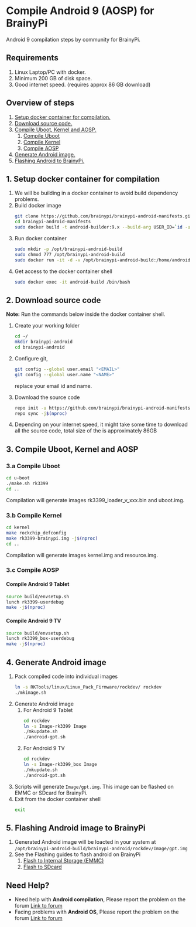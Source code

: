 # Compile Android 9 (AOSP) for BrainyPi

Android 9 compilation steps by community for BrainyPi. 

## Requirements 
1.  Linux Laptop/PC with docker.
2.  Minimum 200 GB of disk space. 
3.  Good internet speed. (requires approx 86 GB download) 

## Overview of steps

1.  [Setup docker container for compilation.](#1-setup-docker-container-for-compilation) 
2.  [Download source code.](#2-download-source-code)
3.  [Compile Uboot, Kernel and AOSP.](#3-compile-uboot-kernel-and-aosp)
    1.  [Compile Uboot](#3a-compile-uboot)
    1.  [Compile Kernel](#3b-compile-kernel) 
    1.  [Compile AOSP](#3c-compile-aosp)
4.  [Generate Android image.](#4-generate-android-image)
5.  [Flashing Android to BrainyPi.](#5-flashing-android-image-to-brainypi)

## 1. Setup docker container for compilation 

1.  We will be building in a docker container to avoid build dependency problems. 
1.  Build docker image
    ```sh
    git clone https://github.com/brainypi/brainypi-android-manifests.git  
    cd brainypi-android-manifests
    sudo docker build -t android-builder:9.x --build-arg USER_ID=`id -u` --build-arg GROUP_ID=`id -g` .
    ```
1.  Run docker container 
    ```sh
    sudo mkdir -p /opt/brainypi-android-build
    sudo chmod 777 /opt/brainypi-android-build
    sudo docker run -it -d -v /opt/brainypi-android-build:/home/android-builder --name android-build android-builder:9.x /bin/bash
    ```
1.  Get access to the docker container shell
    ```sh 
    sudo docker exec -it android-build /bin/bash 
    ```
    
## 2. Download source code

**Note:** Run the commands below inside the docker container shell. 

1.  Create your working folder 
    ```sh
    cd ~/
    mkdir brainypi-android
    cd brainypi-android 
    ```
    
1.  Configure git, 
    ```sh
    git config --global user.email "<EMAIL>"
    git config --global user.name "<NAME>"
    ```
    replace your email id and name.
    
1.  Download the source code 
    ```sh
    repo init -u https://github.com/brainypi/brainypi-android-manifests.git -b android-9.0 -m brainypi-android-9.0-release.xml
    repo sync -j$(nproc)
    ```
1.  Depending on your internet speed, it might take some time to download all the source code, total size of the is approximately 86GB
    
## 3. Compile Uboot, Kernel and AOSP

### 3.a Compile Uboot 

```sh
cd u-boot
./make.sh rk3399
cd ..
```

Compilation will generate images rk3399_loader_v_xxx.bin and uboot.img. 

### 3.b Compile Kernel

```sh
cd kernel
make rockchip_defconfig
make rk3399-brainypi.img -j$(nproc)
cd ..
```

Compilation will generate images kernel.img and resource.img.

### 3.c Compile AOSP 

#### Compile Android 9 Tablet

```sh
source build/envsetup.sh
lunch rk3399-userdebug
make -j$(nproc)
```

#### Compile Android 9 TV

```sh
source build/envsetup.sh
lunch rk3399_box-userdebug
make -j$(nproc)
```

## 4. Generate Android image

1.  Pack compiled code into individual images
    ```sh
    ln -s RKTools/linux/Linux_Pack_Firmware/rockdev/ rockdev
    ./mkimage.sh
    ```
2.  Generate Android image 
    1.  For Android 9 Tablet 
        ```sh 
        cd rockdev
        ln -s Image-rk3399 Image
        ./mkupdate.sh
        ./android-gpt.sh
        ```
    1.  For Android 9 TV 
        ```sh
        cd rockdev
        ln -s Image-rk3399_box Image
        ./mkupdate.sh
        ./android-gpt.sh
        ```
3.  Scripts will generate `Image/gpt.img`. This image can be flashed on EMMC or SDcard for BrainyPi.
4.  Exit from the docker container shell
    ```sh
    exit 
    ```

## 5. Flashing Android image to BrainyPi

1.  Generated Android image will be loacted in your system at `/opt/brainypi-android-build/brainypi-android/rockdev/Image/gpt.img`
2.  See the Flashing guides to flash android on BrainyPi
    1.  [Flash to Internal Storage (EMMC)](./Flashing_on_EMMC.md)
    2.  [Flash to SDcard](Flashing_on_SDcard.md)

## Need Help? 

-   Need help with **Android compilation**, Please report the problem on the forum [Link to forum](https://forum.brainypi.com/c/android/android-compilation/22)
-   Facing problems with **Android OS**, Please report the problem on the forum [Link to forum](https://forum.brainypi.com/c/android/21)
